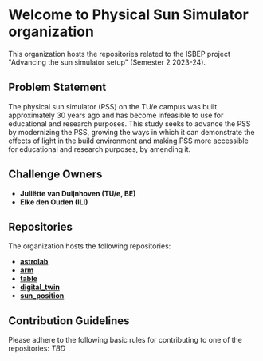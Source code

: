 # Welcome to Physical Sun Simulator organization
This organization hosts the repositories related to the ISBEP project "Advancing the sun simulator setup" (Semester 2 2023-24).

## Problem Statement
The physical sun simulator (PSS) on the TU/e campus was built approximately 30 years ago and has become infeasible to use for educational and research purposes. This study seeks to advance the PSS by modernizing the PSS, growing the ways in which it can demonstrate the effects of light in the build environment and making PSS more accessible for educational and research purposes, by amending it.

## Challenge Owners
- **Juliëtte van Duijnhoven (TU/e, BE)**
- **Elke den Ouden (ILI)**

## Repositories
The organization hosts the following repositories:
- **[astrolab](https://github.com/Physical-Sun-Simulator/astrolab)**
- **[arm](https://github.com/Physical-Sun-Simulator/arm)**
- **[table](https://github.com/Physical-Sun-Simulator/table)**
- **[digital_twin](https://github.com/Physical-Sun-Simulator/digital_twin)**
- **[sun_position](https://github.com/Physical-Sun-Simulator/sun_position)**

## Contribution Guidelines
Please adhere to the following basic rules for contributing to one of the repositories:
_TBD_
